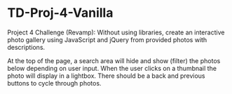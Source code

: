 # TD-Proj-4-Vanilla
Project 4 Challenge (Revamp): Without using libraries, create an interactive photo gallery using JavaScript and jQuery from provided photos with descriptions.

At the top of the page, a search area will hide and show (filter) the photos below depending on user input. When the user clicks on a thumbnail the photo will display in a lightbox. There should be a back and previous buttons to cycle through photos.
